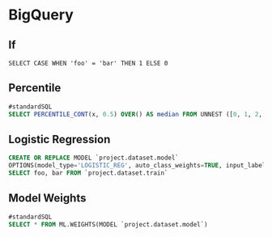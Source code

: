 # BigQuery

## If

`SELECT CASE WHEN 'foo' = 'bar' THEN 1 ELSE 0`

## Percentile

```sql
#standardSQL
SELECT PERCENTILE_CONT(x, 0.5) OVER() AS median FROM UNNEST ([0, 1, 2, 3]) AS x;
```

## Logistic Regression

```sql
CREATE OR REPLACE MODEL `project.dataset.model`
OPTIONS(model_type='LOGISTIC_REG', auto_class_weights=TRUE, input_label_cols=['label']) AS
SELECT foo, bar FROM `project.dataset.train`
```

## Model Weights

```sql
#standardSQL
SELECT * FROM ML.WEIGHTS(MODEL `project.dataset.model`)
```
